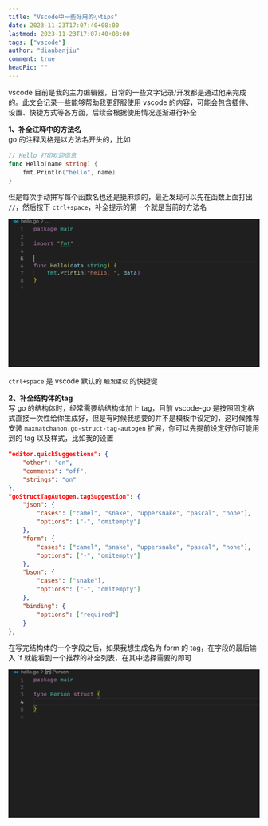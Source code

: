 ```yaml
---
title: "Vscode中一些好用的小tips"
date: 2023-11-23T17:07:40+08:00
lastmod: 2023-11-23T17:07:40+08:00
tags: ["vscode"]
author: "dianbanjiu"
comment: true
headPic: ""
---
```

vscode 目前是我的主力编辑器，日常的一些文字记录/开发都是通过他来完成的。此文会记录一些能够帮助我更舒服使用 vscode 的内容，可能会包含插件、设置、快捷方式等各方面，后续会根据使用情况逐渐进行补全

**1、补全注释中的方法名**  
go 的注释风格是以方法名开头的，比如  
```go
// Hello 打印欢迎信息
func Hello(name string) {
    fmt.Println("hello", name)
}
```
但是每次手动拼写每个函数名也还是挺麻烦的，最近发现可以先在函数上面打出 `//`，然后按下 `ctrl+space`，补全提示的第一个就是当前的方法名  

![](/img/vscode补全方法名.gif)  

`ctrl+space` 是 vscode 默认的 `触发建议` 的快捷键

**2、补全结构体的tag**  
写 go 的结构体时，经常需要给结构体加上 tag，目前 vscode-go 是按照固定格式直接一次性给你生成好，但是有时候我想要的并不是模板中设定的，这时候推荐安装 `maxnatchanon.go-struct-tag-autogen` 扩展，你可以先提前设定好你可能用到的 tag 以及样式，比如我的设置  
```json
"editor.quickSuggestions": {
    "other": "on",
    "comments": "off",
    "strings": "on"
},
"goStructTagAutogen.tagSuggestion": {
    "json": {
        "cases": ["camel", "snake", "uppersnake", "pascal", "none"],
        "options": ["-", "omitempty"]
    },
    "form": {
        "cases": ["camel", "snake", "uppersnake", "pascal", "none"],
        "options": ["-", "omitempty"]
    },
    "bson": {
        "cases": ["snake"],
        "options": ["-", "omitempty"]
    },
    "binding": {
        "options": ["required"]
    }
},
```
在写完结构体的一个字段之后，如果我想生成名为 form 的 tag，在字段的最后输入 `f 就能看到一个推荐的补全列表，在其中选择需要的即可

![](/img/vscode补全结构体tag.gif)
